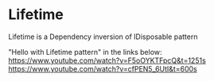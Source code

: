 # Lifetime
 Lifetime is a Dependency inversion of IDisposable pattern
 
"Hello with Lifetime pattern" in the links below:
https://www.youtube.com/watch?v=F5oOYKTFpcQ&t=1251s
https://www.youtube.com/watch?v=cfPEN5_6UtI&t=600s
